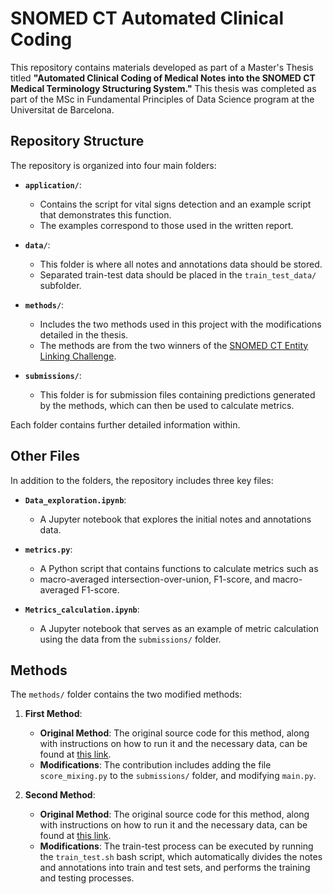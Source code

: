 # SNOMED CT Automated Clinical Coding

This repository contains materials developed as part of a Master's Thesis titled **"Automated Clinical Coding of Medical Notes into the SNOMED CT Medical Terminology Structuring System."** This thesis was completed as part of the MSc in Fundamental Principles of Data Science program at the Universitat de Barcelona.

## Repository Structure

The repository is organized into four main folders:

- **`application/`**: 
  - Contains the script for vital signs detection and an example script that demonstrates this function. 
  - The examples correspond to those used in the written report.

- **`data/`**: 
  - This folder is where all notes and annotations data should be stored. 
  - Separated train-test data should be placed in the `train_test_data/` subfolder.

- **`methods/`**: 
  - Includes the two methods used in this project with the modifications detailed in the thesis.
  - The methods are from the two winners of the [SNOMED CT Entity Linking Challenge](https://physionet.org/content/snomed-ct-entity-challenge/1.0.0/).

- **`submissions/`**: 
  - This folder is for submission files containing predictions generated by the methods, which can then be used to calculate metrics.

Each folder contains further detailed information within.

## Other Files

In addition to the folders, the repository includes three key files:

- **`Data_exploration.ipynb`**: 
  - A Jupyter notebook that explores the initial notes and annotations data.

- **`metrics.py`**: 
  - A Python script that contains functions to calculate metrics such as 
  - macro-averaged intersection-over-union, F1-score, and macro-averaged F1-score.

- **`Metrics_calculation.ipynb`**: 
  - A Jupyter notebook that serves as an example of metric calculation using the data from the `submissions/` folder.


## Methods

The `methods/` folder contains the two modified methods:

1. **First Method**: 
   - **Original Method**: The original source code for this method, along with instructions on how to run it and the necessary data, can be found at [this link](https://github.com/drivendataorg/snomed-ct-entity-linking/tree/main/1st%20Place).
   - **Modifications**: The contribution includes adding the file `score_mixing.py` to the `submissions/` folder, and modifying `main.py`.

2. **Second Method**: 
   - **Original Method**: The original source code for this method, along with instructions on how to run it and the necessary data, can be found at [this link](https://github.com/drivendataorg/snomed-ct-entity-linking/tree/main/2nd%20Place).
   - **Modifications**: The train-test process can be executed by running the `train_test.sh` bash script, which automatically divides the notes and annotations into train and test sets, and performs the training and testing processes.

